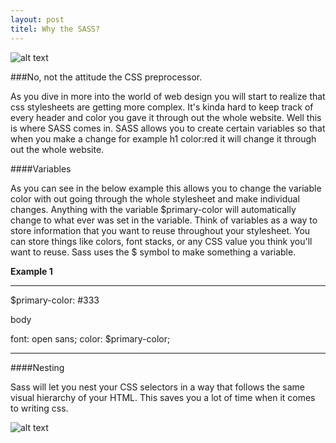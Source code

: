 ```yaml
---
layout: post
titel: Why the SASS?
---
```


![alt text](http://media02.hongkiat.com/getting-started-saas/sass-getting-started.jpg "sass logo")


###No, not the attitude the CSS preprocessor.



As you dive in more into the world of web design you will start to realize that css stylesheets are getting more complex. It's kinda hard to keep track of every header and color you gave it through out the whole website. Well this is where SASS comes in. SASS allows you to create certain variables so that when you make a change for example h1 color:red it will change it through out the whole website.


####Variables

As you can see in the below example this allows you to change the variable color with out going through the whole stylesheet and make individual changes. Anything with the variable $primary-color will automatically change to what ever was set in the variable. Think of variables as a way to store information that you want to reuse throughout your stylesheet. You can store things like colors, font stacks, or any CSS value you think you'll want to reuse. Sass uses the $ symbol to make something a variable.

<b>Example 1</b>

***

$primary-color:  #333

body

  font: open sans;
  color: $primary-color;
  
***
  
  
  
####Nesting

Sass will let you nest your CSS selectors in a way that follows the same visual hierarchy of your HTML. This saves you a lot of time when it comes to writing css.

![alt text](https://lh3.googleusercontent.com/cbhNVVNOsLGR2QwfAU9FRiKoiue1L6CisQK0-kSpEVA=w314-h207-p-no "nesting")
  
  
